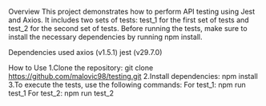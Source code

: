 Overview
This project demonstrates how to perform API testing using Jest and Axios.
It includes two sets of tests: test_1 for the first set of tests and test_2 for the second set of tests.
Before running the tests, make sure to install the necessary dependencies by running npm install.

Dependencies used
axios (v1.5.1)
jest (v29.7.0)

How to Use
1.Clone the repository:
  git clone https://github.com/malovic98/testing.git
2.Install dependencies:
  npm install
3.To execute the tests, use the following commands:
  For test_1:
    npm run test_1
  For test_2:
    npm run test_2
